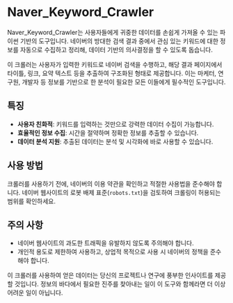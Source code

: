 # Naver_Keyword_Crawler

Naver_Keyword_Crawler는 사용자들에게 귀중한 데이터를 손쉽게 가져올 수 있는 파이썬 기반의 도구입니다. 네이버의 방대한 검색 결과 중에서 관심 있는 키워드에 대한 정보를 자동으로 수집하고 정리해, 데이터 기반의 의사결정을 할 수 있도록 돕습니다.

이 크롤러는 사용자가 입력한 키워드로 네이버 검색을 수행하고, 해당 결과 페이지에서 타이틀, 링크, 요약 텍스트 등을 추출하여 구조화된 형태로 제공합니다. 이는 마케터, 연구원, 개발자 등 정보를 기반으로 한 분석이 필요한 모든 이들에게 필수적인 도구입니다.

## 특징

- **사용자 친화적**: 키워드를 입력하는 것만으로 강력한 데이터 수집이 가능합니다.
- **효율적인 정보 수집**: 시간을 절약하며 정확한 정보를 추출할 수 있습니다.
- **데이터 분석 지원**: 추출된 데이터는 분석 및 시각화에 바로 사용할 수 있습니다.

## 사용 방법

크롤러를 사용하기 전에, 네이버의 이용 약관을 확인하고 적절한 사용법을 준수해야 합니다. 네이버 웹사이트의 로봇 배제 표준(`robots.txt`)을 검토하여 크롤링이 허용되는 범위를 확인하세요.

## 주의 사항

- 네이버 웹사이트의 과도한 트래픽을 유발하지 않도록 주의해야 합니다.
- 개인적 용도로 제한하여 사용하고, 상업적 목적으로 사용 시 네이버의 정책을 준수해야 합니다.

이 크롤러를 사용하여 얻은 데이터는 당신의 프로젝트나 연구에 풍부한 인사이트를 제공할 것입니다. 정보의 바다에서 필요한 진주를 찾아내는 일이 이 도구와 함께라면 더 이상 어려운 일이 아닙니다.
